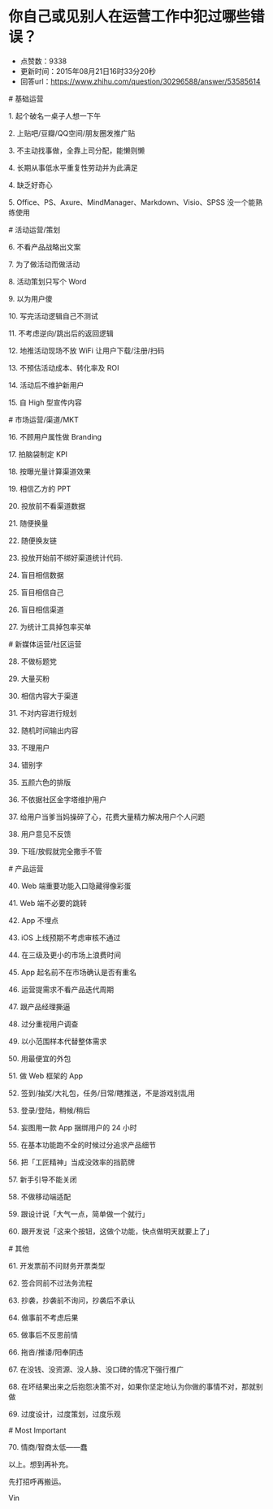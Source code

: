 # 你自己或见别人在运营工作中犯过哪些错误？
- 点赞数：9338
- 更新时间：2015年08月21日16时33分20秒
- 回答url：https://www.zhihu.com/question/30296588/answer/53585614
<body>
 <p data-pid="kY1UkvpF"># 基础运营</p>
 <p data-pid="wUJi7Tfl">1. 起个破名一桌子人想一下午</p>
 <p data-pid="jpq5LuKd">2. 上贴吧/豆瓣/QQ空间/朋友圈发推广贴</p>
 <p data-pid="1TfdoZ89">3. 不主动找事做，全靠上司分配，能懒则懒</p>
 <p data-pid="dqtQVrKr">4. 长期从事低水平重复性劳动并为此满足</p>
 <p data-pid="-2YbTkwC">4. 缺乏好奇心</p>
 <p data-pid="_QvXnts5">5. Office、PS、Axure、MindManager、Markdown、Visio、SPSS 没一个能熟练使用</p>
 <p data-pid="vWYGnuz8"># 活动运营/策划</p>
 <p data-pid="aNf1jbyi">6. 不看产品战略出文案</p>
 <p data-pid="9yFZHwsk">7. 为了做活动而做活动</p>
 <p data-pid="sUflFDqX">8. 活动策划只写个 Word</p>
 <p data-pid="bHpEKx8D">9. 以为用户傻</p>
 <p data-pid="zdYj01EZ">10. 写完活动逻辑自己不测试</p>
 <p data-pid="RvQFp7k6">11. 不考虑逆向/跳出后的返回逻辑</p>
 <p data-pid="xtacVExU">12. 地推活动现场不放 WiFi 让用户下载/注册/扫码</p>
 <p data-pid="sVL3IdgA">13. 不预估活动成本、转化率及 ROI</p>
 <p data-pid="xQfu-6lG">14. 活动后不维护新用户</p>
 <p data-pid="vQsvr2p1">15. 自 High 型宣传内容</p>
 <p data-pid="Lr3JJg59"># 市场运营/渠道/MKT</p>
 <p data-pid="t9WbneUf">16. 不顾用户属性做 Branding</p>
 <p data-pid="kvC36tCt">17. 拍脑袋制定 KPI</p>
 <p data-pid="fRNKYVf6">18. 按曝光量计算渠道效果</p>
 <p data-pid="vkVmdSQ7">19. 相信乙方的 PPT</p>
 <p data-pid="2D-3hg6B">20. 投放前不看渠道数据</p>
 <p data-pid="9twbEok-">21. 随便换量</p>
 <p data-pid="_m-hQRa8">22. 随便换友链</p>
 <p data-pid="9icx7WF-">23. 投放开始前不绑好渠道统计代码.</p>
 <p data-pid="bvK6IGes">24. 盲目相信数据</p>
 <p data-pid="4Cb_kPCO">25. 盲目相信自己</p>
 <p data-pid="sQF-THCc">26. 盲目相信渠道</p>
 <p data-pid="JsvBOEuI">27. 为统计工具掉包率买单</p>
 <p data-pid="CO68M5PH"># 新媒体运营/社区运营</p>
 <p data-pid="SQfdIjJ5">28. 不做标题党</p>
 <p data-pid="OMA6XcVG">29. 大量买粉</p>
 <p data-pid="GEDDxiXH">30. 相信内容大于渠道</p>
 <p data-pid="m4Mexb5e">31. 不对内容进行规划</p>
 <p data-pid="SF5Xawct">32. 随机时间输出内容</p>
 <p data-pid="Dh1OmKJu">33. 不理用户</p>
 <p data-pid="U11mic7g">34. 错别字</p>
 <p data-pid="XrQSDQdN">35. 五颜六色的排版</p>
 <p data-pid="Vymxkqmi">36. 不依据社区金字塔维护用户</p>
 <p data-pid="4csHGpSg">37. 给用户当爹当妈操碎了心，花费大量精力解决用户个人问题</p>
 <p data-pid="ne-hkOVc">38. 用户意见不反馈</p>
 <p data-pid="qt42s0MY">39. 下班/放假就完全撒手不管</p>
 <p data-pid="-zK8hYPV"># 产品运营</p>
 <p data-pid="If4mP2CT">40. Web 端重要功能入口隐藏得像彩蛋</p>
 <p data-pid="fLxi9-PL">41. Web 端不必要的跳转</p>
 <p data-pid="HZP2B-RK">42. App 不埋点</p>
 <p data-pid="RBxqi7Xy">43. iOS 上线预期不考虑审核不通过</p>
 <p data-pid="50xzUffi">44. 在三级及更小的市场上浪费时间</p>
 <p data-pid="X4ZjRPWk">45. App 起名前不在市场确认是否有重名</p>
 <p data-pid="Xv3HwzeA">46. 运营提需求不看产品迭代周期</p>
 <p data-pid="tfolwuD1">47. 跟产品经理撕逼</p>
 <p data-pid="n19nnqB3">48. 过分重视用户调查</p>
 <p data-pid="yPT9-Gsn">49. 以小范围样本代替整体需求</p>
 <p data-pid="vbyuuwtD">50. 用最便宜的外包</p>
 <p data-pid="S1qYc6V2">51. 做 Web 框架的 App</p>
 <p data-pid="n7XimuYI">52. 签到/抽奖/大礼包，任务/日常/瞎推送，不是游戏别乱用</p>
 <p data-pid="Y4z7UgN-">53. 登录/登陆，稍候/稍后</p>
 <p data-pid="P4cV54nr">54. 妄图用一款 App 捆绑用户的 24 小时</p>
 <p data-pid="dcuV5H03">55. 在基本功能跑不全的时候过分追求产品细节</p>
 <p data-pid="ljAqsWKi">56. 把「工匠精神」当成没效率的挡箭牌</p>
 <p data-pid="na84jo76">57. 新手引导不能关闭</p>
 <p data-pid="BwkxSnte">58. 不做移动端适配</p>
 <p data-pid="AW23IRLS">59. 跟设计说「大气一点，简单做一个就行」</p>
 <p data-pid="SEKHa3Ew">60. 跟开发说「这来个按钮，这做个功能，快点做明天就要上了」</p>
 <p data-pid="crcRqqdZ"># 其他</p>
 <p data-pid="Lx_86oox">61. 开发票前不问财务开票类型</p>
 <p data-pid="oUnXtAwd">62. 签合同前不过法务流程</p>
 <p data-pid="j6hQjhbG">63. 抄袭，抄袭前不询问，抄袭后不承认</p>
 <p data-pid="PoZaBNV4">64. 做事前不考虑后果</p>
 <p data-pid="4jQjThiJ">65. 做事后不反思前情</p>
 <p data-pid="SZyIw5jk">66. 拖沓/推诿/阳奉阴违</p>
 <p data-pid="3fd7KKBY">67. 在没钱、没资源、没人脉、没口碑的情况下强行推广</p>
 <p data-pid="G1xm1NlH">68. 在坏结果出来之后抱怨决策不对，如果你坚定地认为你做的事情不对，那就别做</p>
 <p data-pid="SDwkk44H">69. 过度设计，过度策划，过度乐观</p>
 <p data-pid="ffXAbmiA"># Most Important</p>
 <p data-pid="D0_S0fHo">70. 情商/智商太低——蠢</p>
 <p data-pid="Z6mB9Afa">以上。想到再补充。</p>
 <p data-pid="UFDJfnTj">先打招呼再搬运。</p>
 <p data-pid="AlYCquL2">Vin</p>
</body>